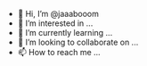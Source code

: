 - 👋 Hi, I’m @jaaabooom
- 👀 I’m interested in ...
- 🌱 I’m currently learning ...
- 💞️ I’m looking to collaborate on ...
- 📫 How to reach me ...

<!---
jaaabooom/jaaabooom is a ✨ special ✨ repository because its `README.md` (this file) appears on your GitHub profile.
You can click the Preview link to take a look at your changes.
--->
